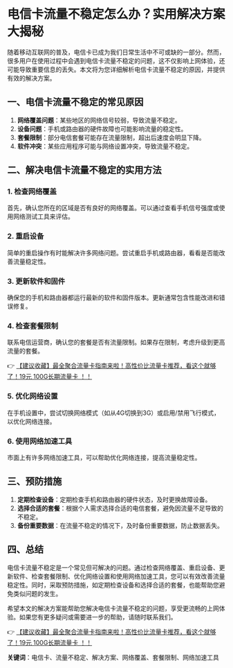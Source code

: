 # 电信卡流量不稳定怎么办？实用解决方案大揭秘

随着移动互联网的普及，电信卡已成为我们日常生活中不可或缺的一部分。然而，很多用户在使用过程中会遇到电信卡流量不稳定的问题，这不仅影响上网体验，还可能导致重要信息的丢失。本文将为您详细解析电信卡流量不稳定的原因，并提供有效的解决方案。

## 一、电信卡流量不稳定的常见原因

1. **网络覆盖问题**：某些地区的网络信号较弱，导致流量不稳定。
2. **设备问题**：手机或路由器的硬件故障也可能影响流量的稳定性。
3. **套餐限制**：部分电信套餐可能存在流量限制，超出后速度会明显下降。
4. **软件冲突**：某些应用程序可能与网络设置冲突，导致流量不稳定。

## 二、解决电信卡流量不稳定的实用方法

### 1. 检查网络覆盖
首先，确认您所在的区域是否有良好的网络覆盖。可以通过查看手机信号强度或使用网络测试工具来评估。

### 2. 重启设备
简单的重启操作有时能解决许多网络问题。尝试重启手机或路由器，看看是否能改善流量稳定性。

### 3. 更新软件和固件
确保您的手机和路由器都运行最新的软件和固件版本。更新通常包含性能改进和错误修复。

### 4. 检查套餐限制
联系电信运营商，确认您的套餐是否有流量限制。如果存在限制，考虑升级到更高流量的套餐。

👉 [【建议收藏】最全聚合流量卡指南来啦！高性价比流量卡推荐，看这个就够了！19元 100G长期流量卡 ！！](https://bit.ly/Liuliangka)

### 5. 优化网络设置
在手机设置中，尝试切换网络模式（如从4G切换到3G）或启用/禁用飞行模式，以优化网络连接。

### 6. 使用网络加速工具
市面上有许多网络加速工具，可以帮助优化网络连接，提高流量稳定性。

## 三、预防措施

1. **定期检查设备**：定期检查手机和路由器的硬件状态，及时更换故障设备。
2. **选择合适的套餐**：根据个人需求选择合适的电信套餐，避免因流量不足导致的不稳定。
3. **备份重要数据**：在流量不稳定的情况下，及时备份重要数据，防止数据丢失。

## 四、总结

电信卡流量不稳定是一个常见但可解决的问题。通过检查网络覆盖、重启设备、更新软件、检查套餐限制、优化网络设置和使用网络加速工具，您可以有效改善流量稳定性。同时，采取预防措施，如定期检查设备和选择合适的套餐，也能帮助您避免类似问题的发生。

希望本文的解决方案能帮助您解决电信卡流量不稳定的问题，享受更流畅的上网体验。如果您有更多疑问或需要进一步的帮助，请随时联系我们。

👉 [【建议收藏】最全聚合流量卡指南来啦！高性价比流量卡推荐，看这个就够了！19元 100G长期流量卡 ！！](https://bit.ly/Liuliangka)

**关键词**：电信卡、流量不稳定、解决方案、网络覆盖、套餐限制、网络加速工具